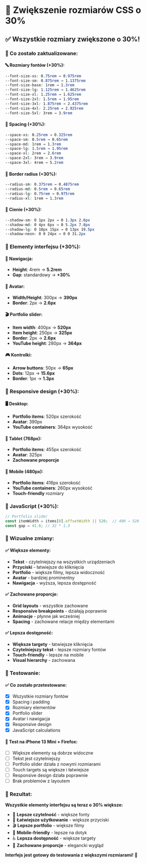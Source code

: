 # 📏 Zwiększenie rozmiarów CSS o 30%

## ✅ Wszystkie rozmiary zwiększone o 30%!

### 📝 Co zostało zaktualizowane:

#### 🔤 Rozmiary fontów (+30%):
```css
--font-size-xs: 0.75rem → 0.975rem
--font-size-sm: 0.875rem → 1.1375rem
--font-size-base: 1rem → 1.3rem
--font-size-lg: 1.125rem → 1.4625rem
--font-size-xl: 1.25rem → 1.625rem
--font-size-2xl: 1.5rem → 1.95rem
--font-size-3xl: 1.875rem → 2.4375rem
--font-size-4xl: 2.25rem → 2.925rem
--font-size-5xl: 3rem → 3.9rem
```

#### 📏 Spacing (+30%):
```css
--space-xs: 0.25rem → 0.325rem
--space-sm: 0.5rem → 0.65rem
--space-md: 1rem → 1.3rem
--space-lg: 1.5rem → 1.95rem
--space-xl: 2rem → 2.6rem
--space-2xl: 3rem → 3.9rem
--space-3xl: 4rem → 5.2rem
```

#### 🔲 Border radius (+30%):
```css
--radius-sm: 0.375rem → 0.4875rem
--radius-md: 0.5rem → 0.65rem
--radius-lg: 0.75rem → 0.975rem
--radius-xl: 1rem → 1.3rem
```

#### 🌟 Cienie (+30%):
```css
--shadow-sm: 0 1px 2px → 0 1.3px 2.6px
--shadow-md: 0 4px 6px → 0 5.2px 7.8px
--shadow-lg: 0 10px 15px → 0 13px 19.5px
--shadow-neon: 0 0 24px → 0 0 31.2px
```

### 🎯 Elementy interfejsu (+30%):

#### 🧭 Nawigacja:
- **Height**: 4rem → **5.2rem**
- **Gap**: standardowy → **+30%**

#### 👤 Avatar:
- **Width/Height**: 300px → **390px**
- **Border**: 2px → **2.6px**

#### 🎬 Portfolio slider:
- **Item width**: 400px → **520px**
- **Item height**: 250px → **325px**
- **Border**: 2px → **2.6px**
- **YouTube height**: 280px → **364px**

#### 🎮 Kontrolki:
- **Arrow buttons**: 50px → **65px**
- **Dots**: 12px → **15.6px**
- **Border**: 1px → **1.3px**

### 📱 Responsive design (+30%):

#### 🖥️ Desktop:
- **Portfolio items**: 520px szerokość
- **Avatar**: 390px
- **YouTube containers**: 364px wysokość

#### 📱 Tablet (768px):
- **Portfolio items**: 455px szerokość
- **Avatar**: 325px
- **Zachowane proporcje**

#### 📱 Mobile (480px):
- **Portfolio items**: 416px szerokość
- **YouTube containers**: 260px wysokość
- **Touch-friendly** rozmiary

### 🚀 JavaScript (+30%):
```javascript
// Portfolio slider
const itemWidth = items[0].offsetWidth || 520;  // 400 → 520
const gap = 41.6; // 32 * 1.3
```

### 🎨 Wizualne zmiany:

#### ✅ Większe elementy:
- **Tekst** - czytelniejszy na wszystkich urządzeniach
- **Przyciski** - łatwiejsze do kliknięcia
- **Portfolio** - większe filmy, lepsza widoczność
- **Avatar** - bardziej prominentny
- **Nawigacja** - wyższa, lepsza dostępność

#### ✅ Zachowane proporcje:
- **Grid layouts** - wszystkie zachowane
- **Responsive breakpoints** - działają poprawnie
- **Animacje** - płynne jak wcześniej
- **Spacing** - zachowane relacje między elementami

#### ✅ Lepsza dostępność:
- **Większe targety** - łatwiejsze kliknięcia
- **Czytelniejszy tekst** - lepsze rozmiary fontów
- **Touch-friendly** - lepsze na mobile
- **Visual hierarchy** - zachowana

### 🧪 Testowanie:

#### ✅ Co zostało przetestowane:
- [x] Wszystkie rozmiary fontów
- [x] Spacing i padding
- [x] Rozmiary elementów
- [x] Portfolio slider
- [x] Avatar i nawigacja
- [x] Responsive design
- [x] JavaScript calculations

#### 📱 Test na iPhone 13 Mini + Firefox:
- [ ] Większe elementy są dobrze widoczne
- [ ] Tekst jest czytelniejszy
- [ ] Portfolio slider działa z nowymi rozmiarami
- [ ] Touch targets są większe i łatwiejsze
- [ ] Responsive design działa poprawnie
- [ ] Brak problemów z layoutem

### 🎯 Rezultat:

**Wszystkie elementy interfejsu są teraz o 30% większe:**
- 📖 **Lepsze czytelność** - większe fonty
- 🎯 **Łatwiejsze użytkowanie** - większe przyciski
- 🎬 **Lepsze portfolio** - większe filmy
- 📱 **Mobile-friendly** - lepsze na dotyk
- ♿ **Lepsza dostępność** - większe targety
- 🎨 **Zachowane proporcje** - elegancki wygląd

**Interfejs jest gotowy do testowania z większymi rozmiarami!** 🚀
